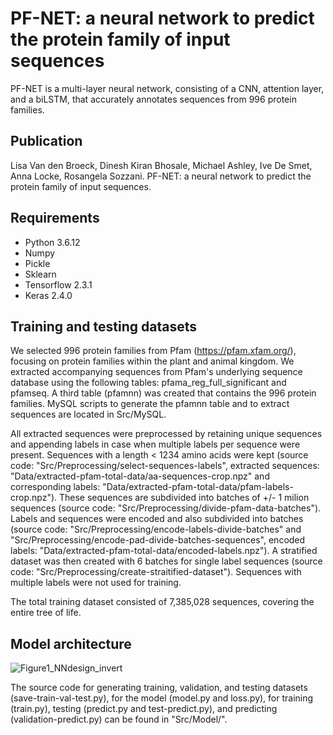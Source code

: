 # PF-NET: a neural network to predict the protein family of input sequences

PF-NET is a multi-layer neural network, consisting of a CNN, attention layer, and a biLSTM, that accurately annotates sequences from 996 protein families. 

## Publication
Lisa Van den Broeck, Dinesh Kiran Bhosale, Michael Ashley, Ive De Smet, Anna Locke, Rosangela Sozzani. PF-NET: a neural network to predict the protein family of input sequences.

## Requirements
- Python 3.6.12
- Numpy
- Pickle
- Sklearn 
- Tensorflow 2.3.1
- Keras 2.4.0

## Training and testing datasets
We selected 996 protein families from Pfam (https://pfam.xfam.org/), focusing on protein families within the plant and animal kingdom. We extracted accompanying sequences from Pfam's underlying sequence database using the following tables: pfama_reg_full_significant and pfamseq. A third table (pfamnn) was created that contains the 996 protein families. MySQL scripts to generate the pfamnn table and to extract sequences are located in Src/MySQL. 

All extracted sequences were preprocessed by retaining unique sequences and appending labels in case when multiple labels per sequence were present. Sequences with a length < 1234 amino acids were kept (source code: "Src/Preprocessing/select-sequences-labels", extracted sequences: "Data/extracted-pfam-total-data/aa-sequences-crop.npz" and corresponding labels: "Data/extracted-pfam-total-data/pfam-labels-crop.npz"). These sequences are subdivided into batches of +/- 1 milion sequences (source code: "Src/Preprocessing/divide-pfam-data-batches"). Labels and sequences were encoded and also subdivided into batches (source code: "Src/Preprocessing/encode-labels-divide-batches" and "Src/Preprocessing/encode-pad-divide-batches-sequences", encoded labels: "Data/extracted-pfam-total-data/encoded-labels.npz"). A stratified dataset was then created with 6 batches for single label sequences (source code: "Src/Preprocessing/create-straitified-dataset"). Sequences with multiple labels were not used for training. 

The total training dataset consisted of 7,385,028 sequences, covering the entire tree of life. 

## Model architecture
![Figure1_NNdesign_invert](https://user-images.githubusercontent.com/63100166/124564092-fedb7300-de40-11eb-8c1d-d022e65fd799.png)

The source code for generating training, validation, and testing datasets (save-train-val-test.py), for the model (model.py and loss.py), for training (train.py), testing (predict.py and test-predict.py), and predicting (validation-predict.py) can be found in "Src/Model/".

